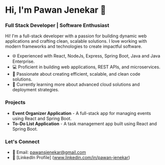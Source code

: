 # Hi, I'm Pawan Jenekar 👋

### Full Stack Developer | Software Enthusiast
Hi! I'm  a full-stack developer with a passion for building dynamic web applications and crafting clean, scalable solutions. I love working with modern frameworks and technologies to create impactful software.

- 🌐 Experienced with React, NodeJs, Express, Spring Boot, Java and Java Enterprise.
- 💻 Proficient in building web applications, REST APIs, and microservices.
- 🎯 Passionate about creating efficient, scalable, and clean code solutions.
- 🌱 Currently learning more about advanced cloud solutions and deployment strategies.

### Projects
- **Event Organizer Application** - A full-stack app for managing events using React and Spring Boot.
- **To-Do List Application** - A task management app built using React and Spring Boot.

### Let's Connect
- 📧 Email: [pawansjenekar@gmail.com](mailto:pawansjenekar@gmail.com)
- 💼 [LinkedIn Profile] (www.linkedin.com/in/pawan-jenekar)

